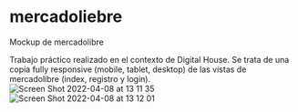 # mercadoliebre
Mockup de mercadolibre

Trabajo práctico realizado en el contexto de Digital House.
Se trata de una copia fully responsive (mobile, tablet, desktop) de las vistas de mercadolibre (index, registro y login).
![Screen Shot 2022-04-08 at 13 11 35](https://user-images.githubusercontent.com/61259746/162481176-ed33558d-4c47-4a35-ab90-e7cc1bd3d6d9.png)
![Screen Shot 2022-04-08 at 13 12 01](https://user-images.githubusercontent.com/61259746/162481214-34612ab5-44db-4b7d-aca5-e3bcd48584a2.png)
